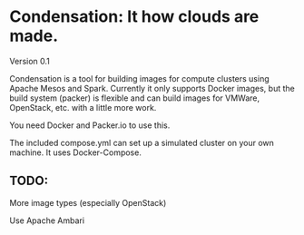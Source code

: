 Condensation: It how clouds are made.
=====================================

Version 0.1

Condensation is a tool for building images for compute clusters using Apache Mesos and Spark. Currently it only supports Docker images, but the build system (packer) is flexible and can build images for VMWare, OpenStack, etc. with a little more work.

You need Docker and Packer.io to use this.

The included compose.yml can set up a simulated cluster on your own machine. It uses Docker-Compose.

TODO:
-----
More image types (especially OpenStack)

Use Apache Ambari
